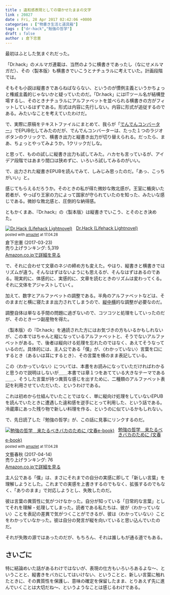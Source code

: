 ```yaml
---
title : 違和感表現としての寝かせたままの文字
link : 20827
date : Fri, 28 Apr 2017 02:42:06 +0000
categories : ["物書き生活と道具箱"]
tags : ["dr-hack","勉強の哲学"]
draft : false
author : 倉下忠憲
---
```


最初はふとした気まぐれだった。

「Dr.hack」のメルマガ連載は、当然のように横書きであったし（なにせメルマガだ）、その〈製本版〉も横書きでいこうとナチュラルに考えていた。計画段階では。

そもそも小説は縦書きであらねばならない、というのが慣例主義というかちょっと権威主義的じゃないかと疑っていたのだ。「Dr.hack」にはITツール名が結構登場するし、そのときナチュラルにアルファベットを並べられる横書きの方がフィットしているはずである。形式は内容に先行しない。内容に形式が追従するのである。みたいなことを考えていたわけだ。

で、実際に原稿をテキストファイルにまとめて、我らが「<a href="http://conv.denshochan.com/">でんでんコンバーター</a>」でEPUB化してみたのだが、でんでんコンバーターは、たった１つのラジオボタンのクリックで、横書き出力と縦書き出力が切り替えられる。だったら、まあ、ちょっとやってみようか。1クリックだしな。

と思って、ものの試しに縦書き出力も試してみた。ハカセも言っているが、アイデア段階ではあまり間口は狭めずに、いろいろ試してみるのがいい。

で、出力された縦書きEPUBを読んでみて、しみじみ思ったのだ。「あっ、こっちがいい」と。

感じてもらえるだろうか。そのときの私が得た微妙な敗北感が。王室に楯突いた若者が、やっぱり王家の力によって国家が守られていたのを知った、みたいな感じである。微妙な敗北感と、圧倒的な納得感。

ともかくまあ、『Dr.hack』の〈製本版〉は縦書きでいこう、とそのとき決めた。

<div class="amazlet-box" style="margin-bottom:0px;"><div class="amazlet-image" style="float:left;margin:0px 12px 1px 0px;"><a href="http://www.amazon.co.jp/exec/obidos/ASIN/B06XTC39LY/rashita1000-22/ref=nosim/" name="amazletlink" target="_blank"><img src="https://images-fe.ssl-images-amazon.com/images/I/41VTeWXKoeL._SL160_.jpg" alt="Dr.Hack (Lifehack Lightnovel)" style="border: none;" /></a></div><div class="amazlet-info" style="line-height:120%; margin-bottom: 10px"><div class="amazlet-name" style="margin-bottom:10px;line-height:120%"><a href="http://www.amazon.co.jp/exec/obidos/ASIN/B06XTC39LY/rashita1000-22/ref=nosim/" name="amazletlink" target="_blank">Dr.Hack (Lifehack Lightnovel)</a><div class="amazlet-powered-date" style="font-size:80%;margin-top:5px;line-height:120%">posted with <a href="http://www.amazlet.com/" title="amazlet" target="_blank">amazlet</a> at 17.04.28</div></div><div class="amazlet-detail">倉下忠憲 (2017-03-23)<br />売り上げランキング: 5,319<br /></div><div class="amazlet-sub-info" style="float: left;"><div class="amazlet-link" style="margin-top: 5px"><a href="http://www.amazon.co.jp/exec/obidos/ASIN/B06XTC39LY/rashita1000-22/ref=nosim/" name="amazletlink" target="_blank">Amazon.co.jpで詳細を見る</a></div></div></div><div class="amazlet-footer" style="clear: left"></div></div>

で、それに合わせて文章のネジの締め方も変えた。やはり、縦書きと横書きではリズムが違う。そんなはずはないようにも思えるが、そんなはずはあるのである。現実的に、体感的に、実感的に、文章を読むときのリズムは変わってくる。それに文体をアジャストしていく。

加えて、数字とアルファベットの調整である。半角のアルファベットなどは、そのままだと横に寝たまま出力されてしまうので、<a href="https://ja.wikipedia.org/wiki/%E7%B8%A6%E4%B8%AD%E6%A8%AA">縦中横</a>的な調整が必要なのだ。

調整自体は単なる手間の問題に過ぎないので、コツコツと処理をしていったのだが、そのとき一つ副産物を得た。

〈製本版〉の『Dr.hack』を通読された方にはお気づきの方もいるかもしれないが、この本ではちゃんと縦になっているアルファベットと、そうでないアルファベットがある。で、後者は縦向ける処理を忘れたのではなく、あえてそうなっているのだ。具体的には、主人公である「僕」が、〈わかっていない〉言葉を口にするとき（あるいは耳にするとき）、その言葉を横のまま表記している。

この〈わかっていない〉については、本書をお読みになっていただければわかると思うので説明はしないが＿＿本書では章１つをあてている大きなテーマである＿＿、そうした言葉が持つ異質な感じを出すために、二種類のアルファベット表記を利用させていただいた、というわけである。

これは初めから仕組んでいたことではなく、単に縦向け処理をしていないEPUBを読んでいたときに遭遇した違和感を逆手にとって利用した、という話である。冷蔵庫にあった残り物で新しい料理を作る、というのに似ているかもしれない。

で、先日読了した『勉強の哲学』が、この話に見事にリンクするのだ。

<div class="amazlet-box" style="margin-bottom:0px;"><div class="amazlet-image" style="float:left;margin:0px 12px 1px 0px;"><a href="http://www.amazon.co.jp/exec/obidos/ASIN/B06Y5KFBMM/rashita1000-22/ref=nosim/" name="amazletlink" target="_blank"><img src="https://images-fe.ssl-images-amazon.com/images/I/31gBoz7m6aL._SL160_.jpg" alt="勉強の哲学　来たるべきバカのために (文春e-book)" style="border: none;" /></a></div><div class="amazlet-info" style="line-height:120%; margin-bottom: 10px"><div class="amazlet-name" style="margin-bottom:10px;line-height:120%"><a href="http://www.amazon.co.jp/exec/obidos/ASIN/B06Y5KFBMM/rashita1000-22/ref=nosim/" name="amazletlink" target="_blank">勉強の哲学　来たるべきバカのために (文春e-book)</a><div class="amazlet-powered-date" style="font-size:80%;margin-top:5px;line-height:120%">posted with <a href="http://www.amazlet.com/" title="amazlet" target="_blank">amazlet</a> at 17.04.28</div></div><div class="amazlet-detail">文藝春秋 (2017-04-14)<br />売り上げランキング: 76<br /></div><div class="amazlet-sub-info" style="float: left;"><div class="amazlet-link" style="margin-top: 5px"><a href="http://www.amazon.co.jp/exec/obidos/ASIN/B06Y5KFBMM/rashita1000-22/ref=nosim/" name="amazletlink" target="_blank">Amazon.co.jpで詳細を見る</a></div></div></div><div class="amazlet-footer" style="clear: left"></div></div>

主人公である「僕」は、まさにそれまでの自分の実感に即して「新しい言葉」を理解しようとした。これまでの実感を上書きするのでもなく、拡張するのでもなく、「ありのまま」で対応しようとし、失敗したのだ。

彼は言葉の異質性に気がつけなかった。自分が知っている「日常的な言葉」としてそれを理解・処理してしまった。読者である私たちは、彼が〈わかっていない〉ことを表記の差異で気がつくことができるが、彼は〈わかっていない〉ことをわかっていなかった。彼は自分の発言が縦を向いていると思い込んでいたのだ。

それが失敗の源ではあったのだが、もちろん、それは誰しもが通る道でもある。

<h2>さいごに</h2>

特に結論めいた話があるわけではないが、表現の仕方もいろいろあるよな〜、ということと、縦書きをバカにしてはいけない、ということと、新しい言葉に触れたときに、その異質性を保護し、意味の確定を保留したまま、とりあえず先に進んでいくことは大切だね〜、というようなことは感じるわけである。


